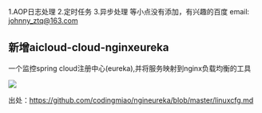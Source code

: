 1.AOP日志处理
2.定时任务
3.异步处理
等小点没有添加，有兴趣的百度
email: johnny_ztq@163.com

## 新增aicloud-cloud-nginxeureka
一个监控spring cloud注册中心(eureka),并将服务映射到nginx负载均衡的工具

![][1]

出处：https://github.com/codingmiao/ngineureka/blob/master/linuxcfg.md

  [1]: http://7xlvcv.com1.z0.glb.clouddn.com/01bbc543-059f-4f2a-8364-dd95a7505deb

